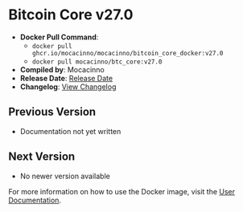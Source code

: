 # Bitcoin Core v27.0

- **Docker Pull Command**:
  - `docker pull ghcr.io/mocacinno/mocacinno/bitcoin_core_docker:v27.0`
  - `docker pull mocacinno/btc_core:v27.0`
- **Compiled by**: Mocacinno
- **Release Date**: [Release Date](https://github.com/bitcoin/bitcoin/releases/tag/v27.0)
- **Changelog**: [View Changelog](https://github.com/bitcoin/bitcoin/blob/v27.0/doc/release-notes.md)

## Previous Version

- Documentation not yet written

## Next Version

- No newer version available

For more information on how to use the Docker image, visit the [User Documentation](../userdocs/README.md).
